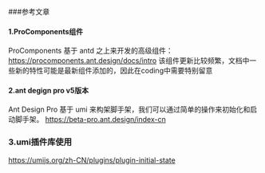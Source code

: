 ###参考文章

#### 1.ProComponents组件
ProComponents 基于 antd 之上来开发的高级组件：https://procomponents.ant.design/docs/intro
该组件更新比较频繁，文档中一些新的特性可能是最新组件添加的，因此在coding中需要特别留意

#### 2.ant degign pro v5版本
Ant Design Pro 基于 umi 来构架脚手架，我们可以通过简单的操作来初始化和启动脚手架。 
https://beta-pro.ant.design/index-cn

### 3.umi插件库使用
https://umijs.org/zh-CN/plugins/plugin-initial-state
